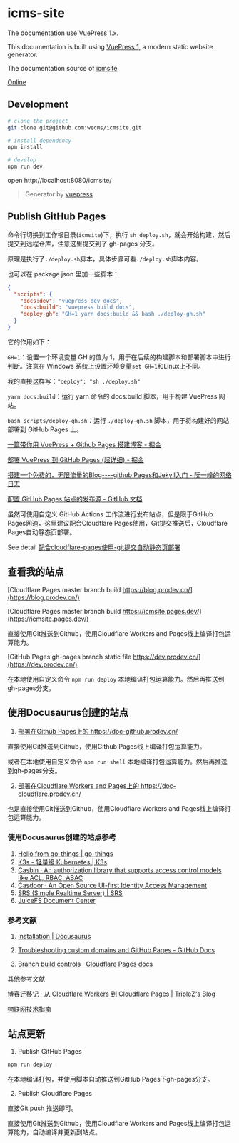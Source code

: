 # icms-site

The documentation use VuePress 1.x.

This documentation is built using [VuePress 1](https://v1.vuepress.vuejs.org/zh/guide/), a modern static website generator.

The documentation source of [icmsite](https://github.com/wecms/icmsite)

[Online](https://wecms.github.io/icmsite)

## Development

```bash
# clone the project
git clone git@github.com:wecms/icmsite.git

# install dependency
npm install

# develop
npm run dev
```

open http://localhost:8080/icmsite/

> Generator by [vuepress](https://github.com/vuejs/vuepress)

## Publish GitHub Pages

命令行切换到工作根目录(`icmsite`)下，执行 `sh deploy.sh`，就会开始构建，然后提交到远程仓库，注意这里提交到了 gh-pages 分支。

原理是执行了`./deploy.sh`脚本，具体步骤可看`./deploy.sh`脚本内容。

也可以在 package.json 里加一些脚本：

```json
{
  "scripts": {
    "docs:dev": "vuepress dev docs",
    "docs:build": "vuepress build docs",
    "deploy-gh": "GH=1 yarn docs:build && bash ./deploy-gh.sh"
  }
}
```

它的作用如下：

`GH=1`：设置一个环境变量 GH 的值为 1，用于在后续的构建脚本和部署脚本中进行判断。注意在 Windows 系统上设置环境变量`set GH=1`和Linux上不同。

我的直接这样写：`"deploy": "sh ./deploy.sh"`

`yarn docs:build`：运行 yarn 命令的 docs:build 脚本，用于构建 VuePress 网站。

`bash scripts/deploy-gh.sh`：运行 `./deploy-gh.sh` 脚本，用于将构建好的网站部署到 GitHub Pages 上。

[一篇带你用 VuePress + Github Pages 搭建博客 - 掘金](https://juejin.cn/post/7041134607869149215)

[部署 VuePress 到 GitHub Pages (超详细) - 掘金](https://juejin.cn/post/6844904122873806856)

[搭建一个免费的，无限流量的Blog----github Pages和Jekyll入门 - 阮一峰的网络日志](http://www.ruanyifeng.com/blog/2012/08/blogging_with_jekyll.html)

[配置 GitHub Pages 站点的发布源 - GitHub 文档](https://docs.github.com/zh/pages/getting-started-with-github-pages/configuring-a-publishing-source-for-your-github-pages-site)

虽然可使用自定义 GitHub Actions 工作流进行发布站点，但是限于GitHub Pages网速，这里建议配合Cloudflare Pages使用，Git提交推送后，Cloudflare Pages自动静态页部署。

See detail [配合cloudflare-pages使用-git提交自动静态页部署](/docs/#配合cloudflare-pages使用-git提交自动静态页部署)

## 查看我的站点

[Cloudflare Pages master branch build  https://blog.prodev.cn/](https://blog.prodev.cn/)

[Cloudflare Pages master branch build https://icmsite.pages.dev/](https://icmsite.pages.dev/)

直接使用Git推送到Github，使用Cloudflare Workers and Pages线上编译打包运算能力。

[GitHub Pages gh-pages branch static file https://dev.prodev.cn/](https://dev.prodev.cn/)

在本地使用自定义命令 `npm run deploy` 本地编译打包运算能力。然后再推送到gh-pages分支。

## 使用Docusaurus创建的站点

1. [部署在Github Pages上的 https://doc-github.prodev.cn/ ](https://doc-github.prodev.cn/)

直接使用Git推送到Github，使用Github Pages线上编译打包运算能力。

或者在本地使用自定义命令 `npm run shell` 本地编译打包运算能力。然后再推送到gh-pages分支。

2. [部署在Cloudflare Workers and Pages上的 https://doc-cloudflare.prodev.cn/ ](https://doc-cloudflare.prodev.cn/)

也是直接使用Git推送到Github，使用Cloudflare Workers and Pages线上编译打包运算能力。

### 使用Docusaurus创建的站点参考

1. [Hello from go-things | go-things](https://go-things.github.io/)
2. [K3s - 轻量级 Kubernetes | K3s](https://docs.k3s.io/zh/)
3. [Casbin · An authorization library that supports access control models like ACL, RBAC, ABAC](https://casbin.org/zh/)
4. [Casdoor · An Open Source UI-first Identity Access Management](https://casdoor.org/zh/)
5. [SRS (Simple Realtime Server) | SRS](https://ossrs.net/lts/zh-cn/)
6. [JuiceFS Document Center](https://juicefs.com/docs/zh/)

### 参考文献

1. [Installation | Docusaurus](https://docusaurus.io/zh-CN/docs/installation)

2. [Troubleshooting custom domains and GitHub Pages - GitHub Docs](https://docs.github.com/en/pages/configuring-a-custom-domain-for-your-github-pages-site/troubleshooting-custom-domains-and-github-pages)

3. [Branch build controls · Cloudflare Pages docs](https://developers.cloudflare.com/pages/platform/branch-build-controls/#preview-branch-control)

其他参考文献

[博客迁移记 · 从 Cloudflare Workers 到 Cloudflare Pages | TripleZ's Blog](https://blog.triplez.cn/posts/cf-workers-to-pages/)

[物联网技术指南](https://iot.mushuwei.cn/#/)

## 站点更新

1. Publish GitHub Pages

```bash
npm run deploy
```

在本地编译打包，并使用脚本自动推送到GitHub Pages下gh-pages分支。

2. Publish Cloudflare Pages

直接Git push 推送即可。

直接使用Git推送到Github，使用Cloudflare Workers and Pages线上编译打包运算能力，自动编译并更新到站点。
